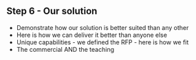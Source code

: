 ## Step 6 - Our solution
- Demonstrate how our solution is better suited than any other
- Here is how we can deliver it better than anyone else
- Unique capabilities - we defined the RFP - here is how we fit
- The commercial AND the teaching